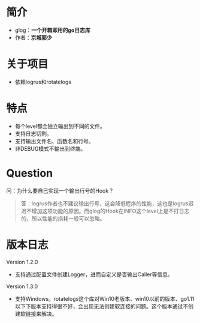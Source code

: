 # 简介

* glog：**一个开箱即用的go日志库**
* 作者：**京城郭少**

# 关于项目

* 依赖logrus和rotatelogs

# 特点

* 每个level都会独立输出到不同的文件。
* 支持日志切割。
* 支持输出文件名、函数名和行号。
* 非DEBUG模式不输出到终端。

# Question

问：为什么要自己实现一个输出行号的Hook？
> 答：logrus作者也不建议输出行号，这会降低程序的性能，这也是logrus迟迟不增加这项功能的原因。而glog的Hook在INFO这个level上是不打日志的，所以性能的损耗一般可以忽略。

# 版本日志

Version 1.2.0

* 支持通过配置文件创建Logger，进而自定义是否输出Caller等信息。

Version 1.3.0

* 支持Windows。rotatelogs这个库对Win10老版本、win10以前的版本、go1.11以下下版本支持得很不好，会出现无法创建软连接的问题。这个版本通过不创建软链接来解决。